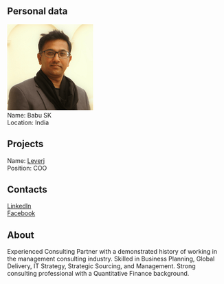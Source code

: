 ## Personal data
![babu sk photo](photo/babu_sk.png)  
Name:   Babu SK  
Location: India  
## Projects 
Name: [Leverj](../projects/leverj.md)  
Position: COO   
## Contacts
[LinkedIn](https://www.linkedin.com/in/babusk/)      
[Facebook](https://www.facebook.com/babusk)  
## About
Experienced Consulting Partner with a demonstrated history of working in the management consulting industry. Skilled in Business Planning, Global Delivery, IT Strategy, Strategic Sourcing, and Management. Strong consulting professional with a Quantitative Finance background.
